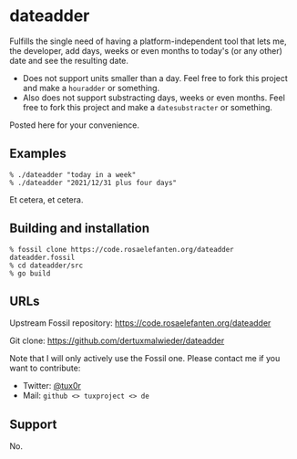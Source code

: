 # dateadder

Fulfills the single need of having a platform-independent tool that lets me, the developer, add days, weeks or even months to today's (or any other) date and see the resulting date.

* Does not support units smaller than a day. Feel free to fork this project and make a `houradder` or something.
* Also does not support substracting days, weeks or even months. Feel free to fork this project and make a `datesubstracter` or something.

Posted here for your convenience.

## Examples

    % ./dateadder "today in a week"
    % ./dateadder "2021/12/31 plus four days"

Et cetera, et cetera.

## Building and installation

    % fossil clone https://code.rosaelefanten.org/dateadder dateadder.fossil
    % cd dateadder/src
    % go build

## URLs

Upstream Fossil repository:
https://code.rosaelefanten.org/dateadder

Git clone:
https://github.com/dertuxmalwieder/dateadder

Note that I will only actively use the Fossil one. Please contact me if you want to contribute:

* Twitter: [@tux0r](https://twitter.com/tux0r)
* Mail: `github <> tuxproject <> de`

## Support

No.
